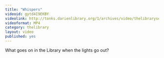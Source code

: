 ```yaml
---
title: "Whispers"
videoid: gytd4I9EKBY
videolink: http://tonks.darienlibrary.org/1/archives/video/thelibraryseries/s01e15-tl-whispers.mp4
videoformat: MP4
category: thelibrary
layout: video
published: yes
---
```


What goes on in the Library when the lights go out? 